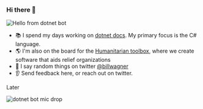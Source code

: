 ### Hi there 👋

![Hello from dotnet bot](https://github.com/dotnet/brand/blob/main/dotnet-bot-illustrations/dotnet-bot/dotnet-bot_presenting.png "Dotnet-bot-presenting")

- :books: I spend my days working on [dotnet docs](https://github.com/dotnet/docs). My primary focus is the C# language. 
- :earth_americas: I'm also on the board for the [Humanitarian toolbox](https://github.com/htbox), where we create software that aids relief organizations
- :loudspeaker: I say random things on twitter [@billwagner](https://twitter.com/BillWagner)
- :ear: Send feedback here, or reach out on twitter.

Later

![dotnet bot mic drop](https://github.com/dotnet/brand/blob/main/dotnet-bot-illustrations/dotnet-bot/dotnet-bot_mic-drop.png "Dotnet-bot-mic-drop")

